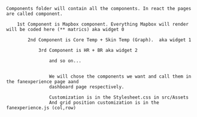     Components folder will contain all the components. In react the pages are called component. 
    
        1st Component is Mapbox component. Everything Mapbox will render will be coded here (** matrics) aka widget 0
        
            2nd Component is Core Temp + Skin Temp (Graph).  aka widget 1
            
                3rd Component is HR + BR aka widget 2
                
                    and so on...


                    We will chose the components we want and call them in the fanexperience page aand 
                    dashboard page respectively.

                    Customization is in the Stylesheet.css in src/Assets 
                    And grid position customization is in the fanexperience.js (col,row)
                    

